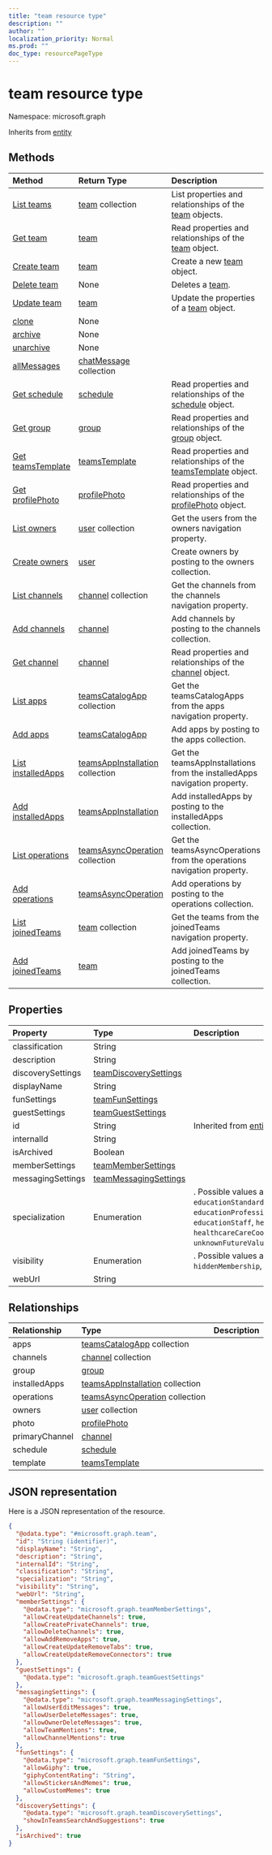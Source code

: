 ```yaml
---
title: "team resource type"
description: ""
author: ""
localization_priority: Normal
ms.prod: ""
doc_type: resourcePageType
---
```


# team resource type


Namespace: microsoft.graph




Inherits from [entity](../resources/entity.md)

## Methods
|Method|Return Type|Description|
|:---|:---|:---|
|[List teams](../api/team-list.md)|[team](../resources/team.md) collection|List properties and relationships of the [team](../resources/team.md) objects.|
|[Get team](../api/team-get.md)|[team](../resources/team.md)|Read properties and relationships of the [team](../resources/team.md) object.|
|[Create team](../api/team-post-teams.md)|[team](../resources/team.md)|Create a new [team](../resources/team.md) object.|
|[Delete team](../api/team-delete.md)|None|Deletes a [team](../resources/team.md).|
|[Update team](../api/team-update.md)|[team](../resources/team.md)|Update the properties of a [team](../resources/team.md) object.|
|[clone](../api/team-clone.md)|None||
|[archive](../api/team-archive.md)|None||
|[unarchive](../api/team-unarchive.md)|None||
|[allMessages](../api/team-allmessages.md)|[chatMessage](../resources/chatmessage.md) collection||
|[Get schedule](../api/schedule-get.md)|[schedule](../resources/schedule.md)|Read properties and relationships of the [schedule](../resources/schedule.md) object.|
|[Get group](../api/group-get.md)|[group](../resources/group.md)|Read properties and relationships of the [group](../resources/group.md) object.|
|[Get teamsTemplate](../api/teamstemplate-get.md)|[teamsTemplate](../resources/teamstemplate.md)|Read properties and relationships of the [teamsTemplate](../resources/teamstemplate.md) object.|
|[Get profilePhoto](../api/profilephoto-get.md)|[profilePhoto](../resources/profilephoto.md)|Read properties and relationships of the [profilePhoto](../resources/profilephoto.md) object.|
|[List owners](../api/team-list-owners.md)|[user](../resources/user.md) collection|Get the users from the owners navigation property.|
|[Create owners](../api/team-post-owners.md)|[user](../resources/user.md)|Create owners by posting to the owners collection.|
|[List channels](../api/team-list-channels.md)|[channel](../resources/channel.md) collection|Get the channels from the channels navigation property.|
|[Add channels](../api/team-post-channels.md)|[channel](../resources/channel.md)|Add channels by posting to the channels collection.|
|[Get channel](../api/channel-get.md)|[channel](../resources/channel.md)|Read properties and relationships of the [channel](../resources/channel.md) object.|
|[List apps](../api/team-list-apps.md)|[teamsCatalogApp](../resources/teamscatalogapp.md) collection|Get the teamsCatalogApps from the apps navigation property.|
|[Add apps](../api/team-post-apps.md)|[teamsCatalogApp](../resources/teamscatalogapp.md)|Add apps by posting to the apps collection.|
|[List installedApps](../api/team-list-installedapps.md)|[teamsAppInstallation](../resources/teamsappinstallation.md) collection|Get the teamsAppInstallations from the installedApps navigation property.|
|[Add installedApps](../api/team-post-installedapps.md)|[teamsAppInstallation](../resources/teamsappinstallation.md)|Add installedApps by posting to the installedApps collection.|
|[List operations](../api/team-list-operations.md)|[teamsAsyncOperation](../resources/teamsasyncoperation.md) collection|Get the teamsAsyncOperations from the operations navigation property.|
|[Add operations](../api/team-post-operations.md)|[teamsAsyncOperation](../resources/teamsasyncoperation.md)|Add operations by posting to the operations collection.|
|[List joinedTeams](../api/user-list-joinedteams.md)|[team](../resources/team.md) collection|Get the teams from the joinedTeams navigation property.|
|[Add joinedTeams](../api/user-post-joinedteams.md)|[team](../resources/team.md)|Add joinedTeams by posting to the joinedTeams collection.|

## Properties
|Property|Type|Description|
|:---|:---|:---|
|classification|String||
|description|String||
|discoverySettings|[teamDiscoverySettings](../resources/teamdiscoverysettings.md)||
|displayName|String||
|funSettings|[teamFunSettings](../resources/teamfunsettings.md)||
|guestSettings|[teamGuestSettings](../resources/teamguestsettings.md)||
|id|String| Inherited from [entity](../resources/entity.md)|
|internalId|String||
|isArchived|Boolean||
|memberSettings|[teamMemberSettings](../resources/teammembersettings.md)||
|messagingSettings|[teamMessagingSettings](../resources/teammessagingsettings.md)||
|specialization|Enumeration|. Possible values are: `none`, `educationStandard`, `educationClass`, `educationProfessionalLearningCommunity`, `educationStaff`, `healthcareStandard`, `healthcareCareCoordination`, `unknownFutureValue`.|
|visibility|Enumeration|. Possible values are: `private`, `public`, `hiddenMembership`, `unknownFutureValue`.|
|webUrl|String||

## Relationships
|Relationship|Type|Description|
|:---|:---|:---|
|apps|[teamsCatalogApp](../resources/teamscatalogapp.md) collection||
|channels|[channel](../resources/channel.md) collection||
|group|[group](../resources/group.md)||
|installedApps|[teamsAppInstallation](../resources/teamsappinstallation.md) collection||
|operations|[teamsAsyncOperation](../resources/teamsasyncoperation.md) collection||
|owners|[user](../resources/user.md) collection||
|photo|[profilePhoto](../resources/profilephoto.md)||
|primaryChannel|[channel](../resources/channel.md)||
|schedule|[schedule](../resources/schedule.md)||
|template|[teamsTemplate](../resources/teamstemplate.md)||

## JSON representation
Here is a JSON representation of the resource.
<!-- {
  "blockType": "resource",
  "keyProperty": "id",
  "@odata.type": "microsoft.graph.team",
  "baseType": "microsoft.graph.entity",
  "openType": true
}
-->
``` json
{
  "@odata.type": "#microsoft.graph.team",
  "id": "String (identifier)",
  "displayName": "String",
  "description": "String",
  "internalId": "String",
  "classification": "String",
  "specialization": "String",
  "visibility": "String",
  "webUrl": "String",
  "memberSettings": {
    "@odata.type": "microsoft.graph.teamMemberSettings",
    "allowCreateUpdateChannels": true,
    "allowCreatePrivateChannels": true,
    "allowDeleteChannels": true,
    "allowAddRemoveApps": true,
    "allowCreateUpdateRemoveTabs": true,
    "allowCreateUpdateRemoveConnectors": true
  },
  "guestSettings": {
    "@odata.type": "microsoft.graph.teamGuestSettings"
  },
  "messagingSettings": {
    "@odata.type": "microsoft.graph.teamMessagingSettings",
    "allowUserEditMessages": true,
    "allowUserDeleteMessages": true,
    "allowOwnerDeleteMessages": true,
    "allowTeamMentions": true,
    "allowChannelMentions": true
  },
  "funSettings": {
    "@odata.type": "microsoft.graph.teamFunSettings",
    "allowGiphy": true,
    "giphyContentRating": "String",
    "allowStickersAndMemes": true,
    "allowCustomMemes": true
  },
  "discoverySettings": {
    "@odata.type": "microsoft.graph.teamDiscoverySettings",
    "showInTeamsSearchAndSuggestions": true
  },
  "isArchived": true
}
```

